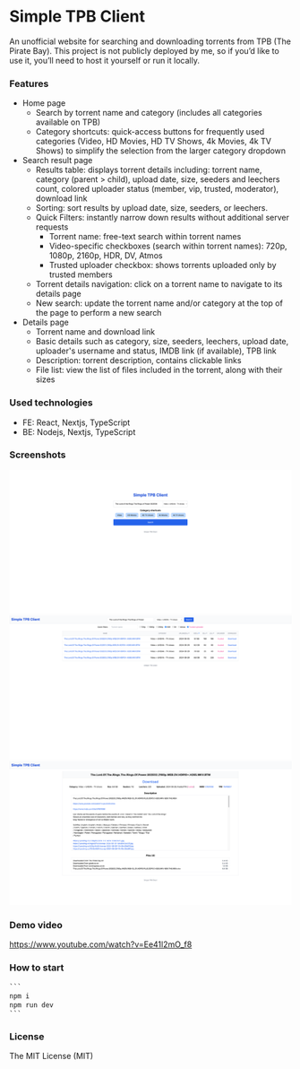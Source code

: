 # Simple TPB Client

An unofficial website for searching and downloading torrents from TPB (The Pirate Bay). This project is not publicly deployed by me, so if you’d like to use it, you’ll need to host it yourself or run it locally.

### Features

- Home page
  - Search by torrent name and category (includes all categories available on TPB)
  - Category shortcuts: quick-access buttons for frequently used categories (Video, HD Movies, HD TV Shows, 4k Movies, 4k TV Shows) to simplify the selection from the larger category dropdown
- Search result page
  - Results table: displays torrent details including: torrent name, category (parent > child), upload date, size, seeders and leechers count, colored uploader status (member, vip, trusted, moderator), download link
  - Sorting: sort results by upload date, size, seeders, or leechers.
  - Quick Filters: instantly narrow down results without additional server requests
    - Torrent name: free-text search within torrent names
    - Video-specific checkboxes (search within torrent names): 720p, 1080p, 2160p, HDR, DV, Atmos
    - Trusted uploader checkbox: shows torrents uploaded only by trusted members
  - Torrent details navigation: click on a torrent name to navigate to its details page
  - New search: update the torrent name and/or category at the top of the page to perform a new search
- Details page
  - Torrent name and download link
  - Basic details such as category, size, seeders, leechers, upload date, uploader's username and status, IMDB link (if available), TPB link
  - Description: torrent description, contains clickable links
  - File list: view the list of files included in the torrent, along with their sizes

### Used technologies

- FE: React, Nextjs, TypeScript
- BE: Nodejs, Nextjs, TypeScript

### Screenshots

![Home page](1.png)
![Search result](2.png)
![Details](3.png)

### Demo video

https://www.youtube.com/watch?v=Ee41l2mO_f8

### How to start

    ```
    npm i
    npm run dev
    ```

### License

The MIT License (MIT)
